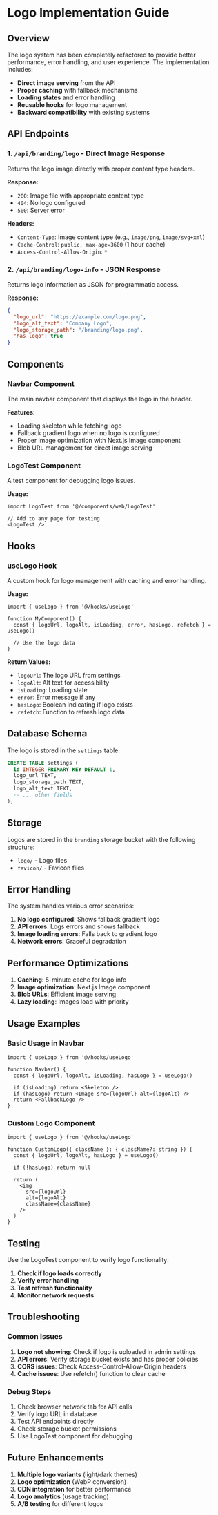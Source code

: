 # Logo Implementation Guide

## Overview

The logo system has been completely refactored to provide better performance, error handling, and user experience. The implementation includes:

- **Direct image serving** from the API
- **Proper caching** with fallback mechanisms
- **Loading states** and error handling
- **Reusable hooks** for logo management
- **Backward compatibility** with existing systems

## API Endpoints

### 1. `/api/branding/logo` - Direct Image Response
Returns the logo image directly with proper content type headers.

**Response:**
- `200`: Image file with appropriate content type
- `404`: No logo configured
- `500`: Server error

**Headers:**
- `Content-Type`: Image content type (e.g., `image/png`, `image/svg+xml`)
- `Cache-Control`: `public, max-age=3600` (1 hour cache)
- `Access-Control-Allow-Origin`: `*`

### 2. `/api/branding/logo-info` - JSON Response
Returns logo information as JSON for programmatic access.

**Response:**
```json
{
  "logo_url": "https://example.com/logo.png",
  "logo_alt_text": "Company Logo",
  "logo_storage_path": "/branding/logo.png",
  "has_logo": true
}
```

## Components

### Navbar Component
The main navbar component that displays the logo in the header.

**Features:**
- Loading skeleton while fetching logo
- Fallback gradient logo when no logo is configured
- Proper image optimization with Next.js Image component
- Blob URL management for direct image serving

### LogoTest Component
A test component for debugging logo issues.

**Usage:**
```tsx
import LogoTest from '@/components/web/LogoTest'

// Add to any page for testing
<LogoTest />
```

## Hooks

### useLogo Hook
A custom hook for logo management with caching and error handling.

**Usage:**
```tsx
import { useLogo } from '@/hooks/useLogo'

function MyComponent() {
  const { logoUrl, logoAlt, isLoading, error, hasLogo, refetch } = useLogo()
  
  // Use the logo data
}
```

**Return Values:**
- `logoUrl`: The logo URL from settings
- `logoAlt`: Alt text for accessibility
- `isLoading`: Loading state
- `error`: Error message if any
- `hasLogo`: Boolean indicating if logo exists
- `refetch`: Function to refresh logo data

## Database Schema

The logo is stored in the `settings` table:

```sql
CREATE TABLE settings (
  id INTEGER PRIMARY KEY DEFAULT 1,
  logo_url TEXT,
  logo_storage_path TEXT,
  logo_alt_text TEXT,
  -- ... other fields
);
```

## Storage

Logos are stored in the `branding` storage bucket with the following structure:
- `logo/` - Logo files
- `favicon/` - Favicon files

## Error Handling

The system handles various error scenarios:

1. **No logo configured**: Shows fallback gradient logo
2. **API errors**: Logs errors and shows fallback
3. **Image loading errors**: Falls back to gradient logo
4. **Network errors**: Graceful degradation

## Performance Optimizations

1. **Caching**: 5-minute cache for logo info
2. **Image optimization**: Next.js Image component
3. **Blob URLs**: Efficient image serving
4. **Lazy loading**: Images load with priority

## Usage Examples

### Basic Usage in Navbar
```tsx
import { useLogo } from '@/hooks/useLogo'

function Navbar() {
  const { logoUrl, logoAlt, isLoading, hasLogo } = useLogo()
  
  if (isLoading) return <Skeleton />
  if (hasLogo) return <Image src={logoUrl} alt={logoAlt} />
  return <FallbackLogo />
}
```

### Custom Logo Component
```tsx
import { useLogo } from '@/hooks/useLogo'

function CustomLogo({ className }: { className?: string }) {
  const { logoUrl, logoAlt, hasLogo } = useLogo()
  
  if (!hasLogo) return null
  
  return (
    <img 
      src={logoUrl} 
      alt={logoAlt} 
      className={className}
    />
  )
}
```

## Testing

Use the LogoTest component to verify logo functionality:

1. **Check if logo loads correctly**
2. **Verify error handling**
3. **Test refresh functionality**
4. **Monitor network requests**

## Troubleshooting

### Common Issues

1. **Logo not showing**: Check if logo is uploaded in admin settings
2. **API errors**: Verify storage bucket exists and has proper policies
3. **CORS issues**: Check Access-Control-Allow-Origin headers
4. **Cache issues**: Use refetch() function to clear cache

### Debug Steps

1. Check browser network tab for API calls
2. Verify logo URL in database
3. Test API endpoints directly
4. Check storage bucket permissions
5. Use LogoTest component for debugging

## Future Enhancements

1. **Multiple logo variants** (light/dark themes)
2. **Logo optimization** (WebP conversion)
3. **CDN integration** for better performance
4. **Logo analytics** (usage tracking)
5. **A/B testing** for different logos 